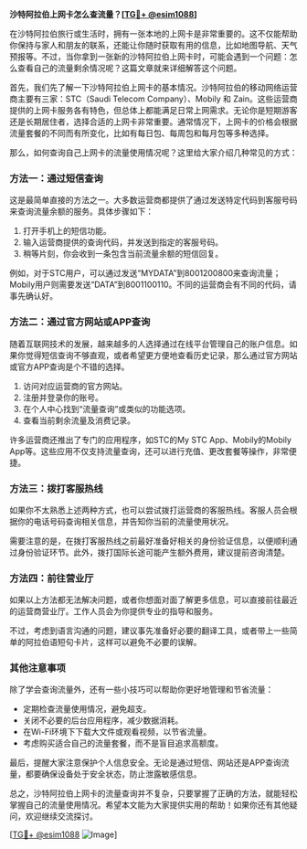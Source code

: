 **沙特阿拉伯上网卡怎么查流量？[[TG💪+ @esim1088](https://t.me/s/esim1088)]**

在沙特阿拉伯旅行或生活时，拥有一张本地的上网卡是非常重要的。这不仅能帮助你保持与家人和朋友的联系，还能让你随时获取有用的信息，比如地图导航、天气预报等。不过，当你拿到一张新的沙特阿拉伯上网卡时，可能会遇到一个问题：怎么查看自己的流量剩余情况呢？这篇文章就来详细解答这个问题。

首先，我们先了解一下沙特阿拉伯上网卡的基本情况。沙特阿拉伯的移动网络运营商主要有三家：STC（Saudi Telecom Company）、Mobily 和 Zain。这些运营商提供的上网卡服务各有特色，但总体上都能满足日常上网需求。无论你是短期游客还是长期居住者，选择合适的上网卡非常重要。通常情况下，上网卡的价格会根据流量套餐的不同而有所变化，比如有每日包、每周包和每月包等多种选择。

那么，如何查询自己上网卡的流量使用情况呢？这里给大家介绍几种常见的方式：

### **方法一：通过短信查询**
这是最简单直接的方法之一。大多数运营商都提供了通过发送特定代码到客服号码来查询流量余额的服务。具体步骤如下：

1. 打开手机上的短信功能。
2. 输入运营商提供的查询代码，并发送到指定的客服号码。
3. 稍等片刻，你会收到一条包含当前流量余额的短信回复。

例如，对于STC用户，可以通过发送“MYDATA”到8001200800来查询流量；Mobily用户则需要发送“DATA”到8001100110。不同的运营商会有不同的代码，请事先确认好。

### **方法二：通过官方网站或APP查询**
随着互联网技术的发展，越来越多的人选择通过在线平台管理自己的账户信息。如果你觉得短信查询不够直观，或者希望更方便地查看历史记录，那么通过官方网站或官方APP查询是个不错的选择。

1. 访问对应运营商的官方网站。
2. 注册并登录你的账号。
3. 在个人中心找到“流量查询”或类似的功能选项。
4. 查看当前剩余流量及消费记录。

许多运营商还推出了专门的应用程序，如STC的My STC App、Mobily的Mobily App等。这些应用不仅支持流量查询，还可以进行充值、更改套餐等操作，非常便捷。

### **方法三：拨打客服热线**
如果你不太熟悉上述两种方式，也可以尝试拨打运营商的客服热线。客服人员会根据你的电话号码查询相关信息，并告知你当前的流量使用状况。

需要注意的是，在拨打客服热线之前最好准备好相关的身份验证信息，以便顺利通过身份验证环节。此外，拨打国际长途可能产生额外费用，建议提前咨询清楚。

### **方法四：前往营业厅**
如果以上方法都无法解决问题，或者你想面对面了解更多信息，可以直接前往最近的运营商营业厅。工作人员会为你提供专业的指导和服务。

不过，考虑到语言沟通的问题，建议事先准备好必要的翻译工具，或者带上一些简单的阿拉伯语短句卡片，这样可以避免不必要的误解。

### **其他注意事项**
除了学会查询流量外，还有一些小技巧可以帮助你更好地管理和节省流量：

- 定期检查流量使用情况，避免超支。
- 关闭不必要的后台应用程序，减少数据消耗。
- 在Wi-Fi环境下下载大文件或观看视频，以节省流量。
- 考虑购买适合自己的流量套餐，而不是盲目追求高额度。

最后，提醒大家注意保护个人信息安全。无论是通过短信、网站还是APP查询流量，都要确保设备处于安全状态，防止泄露敏感信息。

总之，沙特阿拉伯上网卡的流量查询并不复杂，只要掌握了正确的方法，就能轻松掌握自己的流量使用情况。希望本文能为大家提供实用的帮助！如果你还有其他疑问，欢迎继续交流探讨。

[[TG💪+ @esim1088](https://t.me/s/esim1088) ![Image](https://i.postimg.cc/4NQfJmqS/Snipaste-2025-05-13-00-14-12.png)]